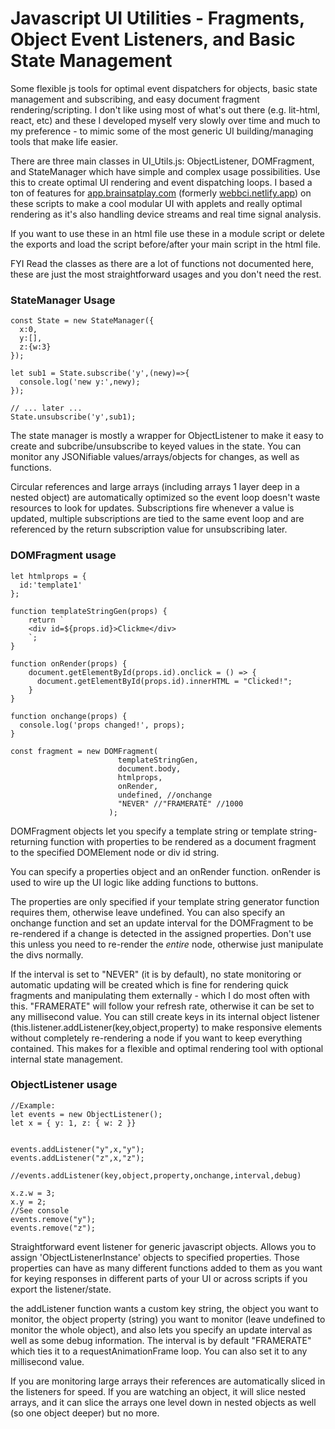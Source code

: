 # Javascript UI Utilities - Fragments, Object Event Listeners, and Basic State Management
Some flexible js tools for optimal event dispatchers for objects, basic state management and subscribing, and easy document fragment rendering/scripting. I don't like using most of what's out there (e.g. lit-html, react, etc) and these I developed myself very slowly over time and much to my preference - to mimic some of the most generic UI building/managing tools that make life easier.

There are three main classes in UI_Utils.js: ObjectListener, DOMFragment, and StateManager which have simple and complex usage possibilities. Use this to create optimal UI rendering and event dispatching loops. I based a ton of features for [app.brainsatplay.com](app.brainsatplay.com) (formerly [webbci.netlify.app](webbci.netlify.app)) on these scripts to make a cool modular UI with applets and really optimal rendering as it's also handling device streams and real time signal analysis.

If you want to use these in an html file use these in a module script or delete the exports and load the script before/after your main script in the html file.

FYI Read the classes as there are a lot of functions not documented here, these are just the most straightforward usages and you don't need the rest.

### StateManager Usage
```
const State = new StateManager({
  x:0,
  y:[],
  z:{w:3}
});

let sub1 = State.subscribe('y',(newy)=>{
  console.log('new y:',newy);
});

// ... later ...   
State.unsubscribe('y',sub1);
```
The state manager is mostly a wrapper for ObjectListener to make it easy to create and subcribe/unsubscribe to keyed values in the state. You can monitor any JSONifiable values/arrays/objects for changes, as well as functions. 

Circular references and large arrays (including arrays 1 layer deep in a nested object) are automatically optimized so the event loop doesn't waste resources to look for updates. Subscriptions fire whenever a value is updated, multiple subscriptions are tied to the same event loop and are referenced by the return subscription value for unsubscribing later.

### DOMFragment usage
```
let htmlprops = {
  id:'template1'
};

function templateStringGen(props) {
    return `
    <div id=${props.id}>Clickme</div>
    `;
}

function onRender(props) {
    document.getElementById(props.id).onclick = () => { 
      document.getElementById(props.id).innerHTML = "Clicked!"; 
    }
}

function onchange(props) {
  console.log('props changed!', props);
}

const fragment = new DOMFragment(
                        templateStringGen,
                        document.body,
                        htmlprops,
                        onRender,
                        undefined, //onchange
                        "NEVER" //"FRAMERATE" //1000
                      ); 
```
DOMFragment objects let you specify a template string or template string-returning function with properties to be rendered as a document fragment to the specified DOMElement node or div id string. 

You can specify a properties object and an onRender function. onRender is used to wire up the UI logic like adding functions to buttons. 

The properties are only specified if your template string generator function requires them, otherwise leave undefined. You can also specify an onchange function and set an update interval for the DOMFragment to be re-rendered if a change is detected in the assigned properties. Don't use this unless you need to re-render the *entire* node, otherwise just manipulate the divs normally.

If the interval is set to "NEVER" (it is by default), no state monitoring or automatic updating will be created which is fine for rendering quick fragments and manipulating them externally - which I do most often with this. "FRAMERATE" will follow your refresh rate, otherwise it can be set to any millisecond value. You can still create keys in its internal object listener (this.listener.addListener(key,object,property) to make responsive elements without completely re-rendering a node if you want to keep everything contained. This makes for a flexible and optimal rendering tool with optional internal state management.

### ObjectListener usage
```
//Example:
let events = new ObjectListener();
let x = { y: 1, z: { w: 2 }}


events.addListener("y",x,"y");
events.addListener("z",x,"z");

//events.addListener(key,object,property,onchange,interval,debug)

x.z.w = 3;
x.y = 2;
//See console
events.remove("y");
events.remove("z");

```

Straightforward event listener for generic javascript objects. Allows you to assign 'ObjectListenerInstance'  objects to specified properties. Those properties can have as many different functions added to them as you want for keying responses in different parts of your UI or across scripts if you export the listener/state.

the addListener function wants a custom key string, the object you want to monitor, the object property (string) you want to monitor (leave undefined to monitor the whole object), and also lets you specify an update interval as well as some debug information. The interval is by default "FRAMERATE" which ties it to a requestAnimationFrame loop. You can also set it to any millisecond value.

If you are monitoring large arrays their references are automatically sliced in the listeners for speed. If you are watching an object, it will slice nested arrays, and it can slice the arrays one level down in nested objects as well (so one object deeper) but no more.



